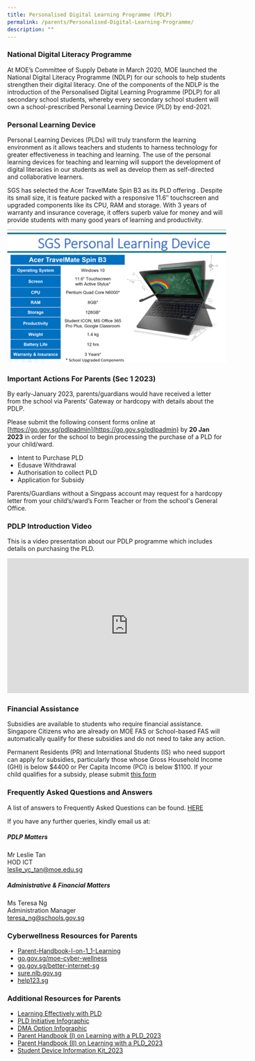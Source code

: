 ```yaml
---
title: Personalised Digital Learning Programme (PDLP)
permalink: /parents/Personalised-Digital-Learning-Programme/
description: ""
---
```

### National Digital Literacy Programme

At MOE’s Committee of Supply Debate in March 2020, MOE launched the National Digital Literacy Programme (NDLP) for our schools to help students strengthen their digital literacy. One of the components of the NDLP is the introduction of the Personalised Digital Learning Programme (PDLP) for all secondary school students, whereby every secondary school student will own a school-prescribed Personal Learning Device (PLD) by end-2021. 

### Personal Learning Device
Personal Learning Devices (PLDs) will truly transform the learning environment as it allows teachers and students to harness technology for greater effectiveness in teaching and learning. The use of the personal learning devices for teaching and learning will support the development of digital literacies in our students as well as develop them as self-directed and collaborative learners.

SGS has selected the Acer TravelMate Spin B3 as its PLD offering . Despite its small size, it is feature packed with a responsive 11.6″ touchscreen and upgraded components like its CPU, RAM and storage. With 3 years of warranty and insurance coverage, it offers superb value for money and will provide students with many good years of learning and productivity.

![](/images/PDLP1.png)

### Important Actions For Parents (Sec 1 2023)
By early-January 2023, parents/guardians would have received a letter from the school via Parents’ Gateway or hardcopy with details about the PDLP. 

Please submit the following consent forms online at [https://go.gov.sg/pdlpadmin](https://go.gov.sg/pdlpadmin)  by **20 Jan 2023** in order for the school to begin processing the purchase of a PLD for your child/ward.

*   Intent to Purchase PLD
*   Edusave Withdrawal
*   Authorisation to collect PLD
*   Application for Subsidy 

Parents/Guardians without a Singpass account may request for a hardcopy letter from your child’s/ward’s Form Teacher or from the school's General Office.


### PDLP Introduction Video
This is a video presentation about our PDLP programme which includes details on purchasing the PLD. 

<iframe width="556" height="310" src="https://www.youtube.com/embed/irEmIsr6-lQ" title="Personalised Digital Learning Programme 2022" frameborder="0" allow="accelerometer; autoplay; clipboard-write; encrypted-media; gyroscope; picture-in-picture" allowfullscreen></iframe>

### Financial Assistance
Subsidies are available to students who require financial assistance. Singapore Citizens who are already on MOE FAS or School-based FAS will automatically qualify for these subsidies and do not need to take any action.

Permanent Residents (PR) and International Students (IS) who need support can apply for subsidies, particularly those whose Gross Household Income (GHI) is below $4400 or Per Capita Income (PCI) is below $1100. If your child qualifies for a subsidy, please submit [this form](/files/Application%20for%20Subsidy%20for%20Purcahase%20of%20PLD.pdf)


### Frequently Asked Questions and Answers

A list of answers to Frequently Asked Questions can be found. [HERE](/files/FAQs-on-PDLP.pdf)

If you have any further queries, kindly email us at:

##### **PDLP Matters**  
Mr Leslie Tan  
HOD ICT  
[leslie\_yc\_tan@moe.edu.sg](mailto:leslie_yc_tan@moe.edu.sg)

##### **Administrative & Financial Matters**  
Ms Teresa Ng  
Administration Manager  
[teresa\_ng@schools.gov.sg](mailto:teresa_ng@schools.gov.sg)

### Cyberwellness Resources for Parents
*   [Parent-Handbook-I-on-1_1-Learning](/files/Parent-Handbook-I-on-1_1-Learning.pdf)
*   [go.gov.sg/moe-cyber-wellness](http://go.gov.sg/moe-cyber-wellness)
*   [go.gov.sg/better-internet-sg](http://go.gov.sg/better-internet-sg)
*   [sure.nlb.gov.sg](http://sure.nlb.gov.sg/)
*   [help123.sg](http://help123.sg/)

### Additional Resources for Parents
* [Learning Effectively with PLD](/files/Learning%20With%20Your%20PLD.pdf)
* [PLD Initiative Infographic](/files/PLD%20Initiative%20Infographic_2023.pdf)
* [DMA Option Infographic](/files/DMA%20Option%20Infographic_2023.pdf)
* [Parent Handbook (I) on Learning with a PLD_2023](/files/Parent%20Handbook%20(I)%20on%20Learning%20with%20a%20PLD_2023.pdf)
* [Parent Handbook (II) on Learning with a PLD_2023](/files/Parent%20Handbook%20(II)%20on%20Learning%20with%20a%20PLD_2023.pdf)
* [Student Device Information Kit_2023](/files/Student%20Device%20Information%20Kit_2023.pdf)